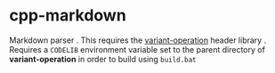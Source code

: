 # cpp-markdown
Markdown parser
. This requires the [variant-operation](https://github.com/gmbeard/variant-operation) header library
. Requires a `CODELIB` environment variable set to the parent directory of **variant-operation** in order to build using `build.bat`

